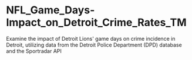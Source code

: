 # NFL_Game_Days-Impact_on_Detroit_Crime_Rates_TM
Examine the impact of Detroit Lions' game days on crime incidence in Detroit, utilizing data from the Detroit Police Department (DPD) database and the Sportradar API

